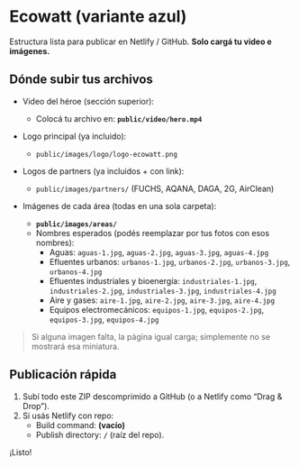 # Ecowatt (variante azul)

Estructura lista para publicar en Netlify / GitHub. **Solo cargá tu video e imágenes.**

## Dónde subir tus archivos

- Video del héroe (sección superior):
  - Colocá tu archivo en: **`public/video/hero.mp4`**

- Logo principal (ya incluido):
  - `public/images/logo/logo-ecowatt.png`

- Logos de partners (ya incluidos + con link):
  - `public/images/partners/` (FUCHS, AQANA, DAGA, 2G, AirClean)

- Imágenes de cada área (todas en una sola carpeta):
  - **`public/images/areas/`**  
  - Nombres esperados (podés reemplazar por tus fotos con esos nombres):
    - Aguas: `aguas-1.jpg`, `aguas-2.jpg`, `aguas-3.jpg`, `aguas-4.jpg`
    - Efluentes urbanos: `urbanos-1.jpg`, `urbanos-2.jpg`, `urbanos-3.jpg`, `urbanos-4.jpg`
    - Efluentes industriales y bioenergía: `industriales-1.jpg`, `industriales-2.jpg`, `industriales-3.jpg`, `industriales-4.jpg`
    - Aire y gases: `aire-1.jpg`, `aire-2.jpg`, `aire-3.jpg`, `aire-4.jpg`
    - Equipos electromecánicos: `equipos-1.jpg`, `equipos-2.jpg`, `equipos-3.jpg`, `equipos-4.jpg`

> Si alguna imagen falta, la página igual carga; simplemente no se mostrará esa miniatura.

## Publicación rápida

1. Subí todo este ZIP descomprimido a GitHub (o a Netlify como “Drag & Drop”).  
2. Si usás Netlify con repo:
   - Build command: **(vacío)**  
   - Publish directory: **`/`** (raíz del repo).

¡Listo!